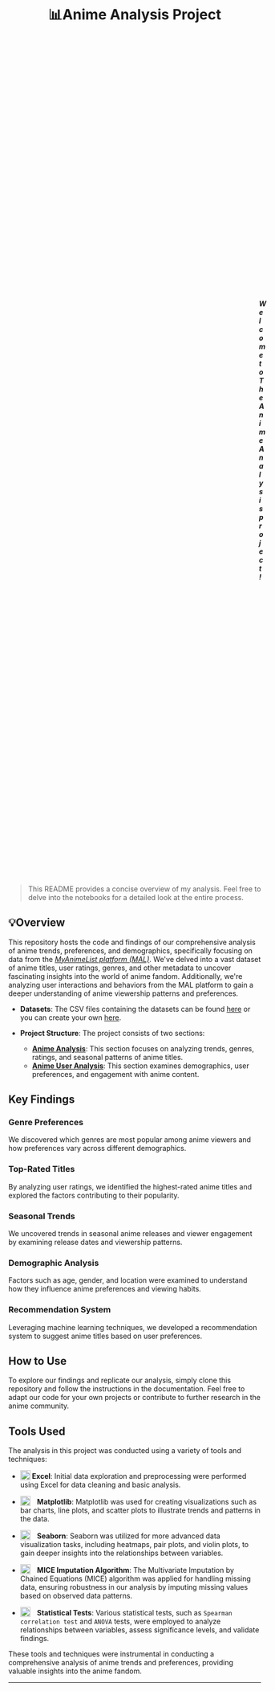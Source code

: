 
# <center> 📊Anime Analysis Project <center/>
<div style="text-align: right; padding: 500px;"> 

<h5> <center> Welcome to The Anime Analysis project! <img src='https://i.imgur.com/45u09oc.png' width=50 padding=2>
  <br> <br/> <center/> </h5>
</div>
    
> This README provides a concise overview of my analysis. Feel free to delve into the notebooks for a detailed look at the entire process.


## 💡Overview

This repository hosts the code and findings of our comprehensive analysis of anime trends, preferences, and demographics, specifically focusing on data from the *[MyAnimeList platform (MAL)](https://myanimelist.net)*. We've delved into a vast dataset of anime titles, user ratings, genres, and other metadata to uncover fascinating insights into the world of anime fandom. Additionally, we're analyzing user interactions and behaviors from the MAL platform to gain a deeper understanding of anime viewership patterns and preferences.

- **Datasets**: The CSV files containing the datasets can be found [here](https://drive.google.com/drive/folders/151TpnljhWU69pJwJpHWpDe2vbcxDAPrM?usp=sharing) or you can create your own [here](https://github.com/Sajid030/anime_dataset_generator).

- **Project Structure**: The project consists of two sections:
  - **[Anime Analysis](1_Anime_Analysis)**: This section focuses on analyzing trends, genres, ratings, and seasonal patterns of anime titles.
  - **[Anime User Analysis](2_MAL_User_Analysis)**: This section examines demographics, user preferences, and engagement with anime content.

## Key Findings

### Genre Preferences

We discovered which genres are most popular among anime viewers and how preferences vary across different demographics.

### Top-Rated Titles

By analyzing user ratings, we identified the highest-rated anime titles and explored the factors contributing to their popularity.

### Seasonal Trends

We uncovered trends in seasonal anime releases and viewer engagement by examining release dates and viewership patterns.

### Demographic Analysis

Factors such as age, gender, and location were examined to understand how they influence anime preferences and viewing habits.

### Recommendation System

Leveraging machine learning techniques, we developed a recommendation system to suggest anime titles based on user preferences.

## How to Use

To explore our findings and replicate our analysis, simply clone this repository and follow the instructions in the documentation. Feel free to adapt our code for your own projects or contribute to further research in the anime community.

## Tools Used

The analysis in this project was conducted using a variety of tools and techniques:

- **<img src="https://seeklogo.com/images/E/excel-logo-974BFF9CB9-seeklogo.com.png" alt="Excel logo " width = "20" height = "20" style="vertical-align: text-bottom; padding-right: 10 px "> Excel**: Initial data exploration and preprocessing were performed using Excel for data cleaning and basic analysis.

-  **<img src="https://seeklogo.com/images/M/matplotlib-logo-7676870AC0-seeklogo.com.png" alt="Matplotlib Logo" width="20" height="20" style="vertical-align: text-bottom; padding-right: 10px;"> Matplotlib**: Matplotlib was used for creating visualizations such as bar charts, line plots, and scatter plots to illustrate trends and patterns in the data.


- **<img src="https://seeklogo.com/images/S/seaborn-logo-244EB2DEC5-seeklogo.com.png" width="20" height="20" style="vertical-align: text-bottom; padding-right: 10px;"> Seaborn**: Seaborn was utilized for more advanced data visualization tasks, including heatmaps, pair plots, and violin plots, to gain deeper insights into the relationships between variables.

- **<img src="https://www.machinelearningplus.com/wp-content/uploads/2023/03/MICE-imputation.png" width="20" height="20" style="vertical-align: text-bottom; padding-right: 10px;"> MICE Imputation Algorithm**: The Multivariate Imputation by Chained Equations (MICE) algorithm was applied for handling missing data, ensuring robustness in our analysis by imputing missing values based on observed data patterns.

- **<img src="https://png.pngtree.com/png-vector/20220706/ourmid/pngtree-stats-business-graph-png-image_5705173.png" width="20" height="20" style="vertical-align: text-bottom; padding-right: 10px;">  Statistical Tests**: Various statistical tests, such as `Spearman correlation test` and `ANOVA` tests, were employed to analyze relationships between variables, assess significance levels, and validate findings.

These tools and techniques were instrumental in conducting a comprehensive analysis of anime trends and preferences, providing valuable insights into the anime fandom.

---
